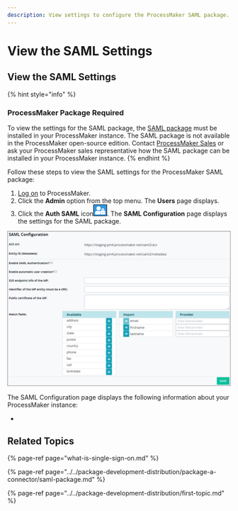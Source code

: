 ```yaml
---
description: View settings to configure the ProcessMaker SAML package.
---
```


# View the SAML Settings

## View the SAML Settings

{% hint style="info" %}
### ProcessMaker Package Required

To view the settings for the SAML package, the [SAML package](../../package-development-distribution/package-a-connector/saml-package.md) must be installed in your ProcessMaker instance. The SAML package is not available in the ProcessMaker open-source edition. Contact [ProcessMaker Sales](mailto:sales@processmaker.com) or ask your ProcessMaker sales representative how the SAML package can be installed in your ProcessMaker instance.
{% endhint %}

Follow these steps to view the SAML settings for the ProcessMaker SAML package:

1. [Log on](../../using-processmaker/log-in.md#log-in) to ProcessMaker.
2. Click the **Admin** option from the top menu. The **Users** page displays.
3. Click the **Auth SAML** icon![](../../.gitbook/assets/auth-saml-icon-package-admin.png). The **SAML Configuration** page displays the settings for the SAML package.

![&quot;SAML Configuration&quot; page for the ProcessMaker SAML package](../../.gitbook/assets/saml-configuration-package-admin.png)

The SAML Configuration page displays the following information about your ProcessMaker instance:

* 
## Related Topics

{% page-ref page="what-is-single-sign-on.md" %}

{% page-ref page="../../package-development-distribution/package-a-connector/saml-package.md" %}

{% page-ref page="../../package-development-distribution/first-topic.md" %}

